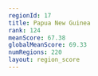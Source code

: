 ```yaml
---
regionId: 17
title: Papua New Guinea
rank: 124
meanScore: 67.38
globalMeanScore: 69.33
numRegions: 220
layout: region_score
---
```


